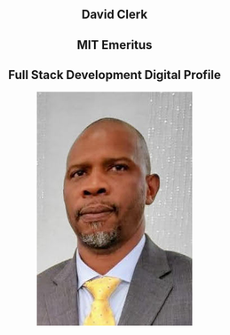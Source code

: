 <div align="center">

## David Clerk
## MIT Emeritus
## Full Stack Development Digital Profile
![David Clerk's Photo](./images/dcPhoto.jpg)


</div>
